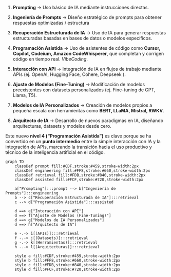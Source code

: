 

1. **Prompting** → Uso básico de IA mediante instrucciones directas.

2. **Ingeniería de Prompts** → Diseño estratégico de prompts para obtener respuestas optimizadas / estructura

3. **Recuperación Estructurada de IA** → Uso de IA para generar respuestas estructuradas basadas en bases de datos o modelos específicos.

4. **Programación Asistida** → Uso de asistentes de código como **Cursor, Copilot, Codeium, Amazon CodeWhisperer**, que completan y corrigen código en tiempo real. *VibeCoding*. 

5. **Interacción con API** → Integración de IA en flujos de trabajo mediante APIs (ej. OpenAI, Hugging Face, Cohere, Deepseek ).

6. **Ajuste de Modelos (Fine-Tuning)** → Modificación de modelos preexistentes con datasets personalizados (ej. Fine-tuning de GPT, Llama, T5).

7. **Modelos de IA Personalizados** → Creación de modelos propios a pequeña escala con herramientas como **BERT, LLaMA, Mistral, RWKV**.

8. **Arquitecto de IA** → Desarrollo de nuevos paradigmas en IA, diseñando arquitecturas, datasets y modelos desde cero.

  

Este nuevo **nivel 4 (“Programación Asistida”)** es clave porque se ha convertido en un **punto intermedio** entre la simple interacción con IA y la integración de APIs, marcando la transición hacia el uso productivo y técnico de la inteligencia artificial en el código.
```mermaid
graph TD
    classDef prompt fill:#CDF,stroke:#459,stroke-width:2px
    classDef engineering fill:#FF8,stroke:#660,stroke-width:2px
    classDef retrieval fill:#FDB,stroke:#840,stroke-width:2px
    classDef assisted fill:#FCF,stroke:#720,stroke-width:2px

    a["Prompting"]:::prompt --> b["Ingeniería de Prompts"]:::engineering
    b --> c["Recuperación Estructurada de IA"]:::retrieval
    c --> d["Programación Asistida"]:::assisted

    d ==> e["Interacción con API"]
    d ==> f["Ajuste de Modelos (Fine-Tuning)"]
    d ==> g["Modelos de IA Personalizados"]
    d ==> h["Arquitecto de IA"]

    e -.-> i[(APIs)]:::retrieval
    f -.-> j[(Datasets)]:::retrieval
    g -.-> k[(Herramientas)]:::retrieval
    h -.-> l[(Arquitecturas)]:::retrieval

    style a fill:#CDF,stroke:#459,stroke-width:2px
    style b fill:#FF8,stroke:#660,stroke-width:2px
    style c fill:#FDB,stroke:#840,stroke-width:2px
    style d fill:#FCF,stroke:#720,stroke-width:2px

```



